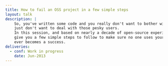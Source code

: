 ```yaml
---
title: How to fail an OSS project in a few simple steps
layout: talk
description: |
    So, you've written some code and you really don't want to bother with the fame, skinny jeans don't fit you or you
    just don't want to deal with those pesky users.
    In this session, and based on nearly a decade of open-source experience, I'll
    give you a few simple steps to follow to make sure no one uses your software, no one helps you build it and it never
    ever becomes a success.
deliveries:
  - conf: Work in progress
    date: Jun-2013
---
```

